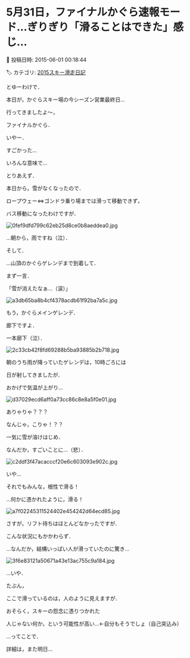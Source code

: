# 5月31日，ファイナルかぐら速報モード…ぎりぎり「滑ることはできた」感じ…

📅 投稿日時: 2015-06-01 00:18:44

🏷️ カテゴリ: [2015スキー滑走日記](c09ea645cfc085f86dfcd80f49599dd89.md)

とゆーわけで．


本日が，かぐらスキー場の今シーズン営業最終日…


行ってきましたよ～，


ファイナルかぐら．





いやー．


すごかった…


いろんな意味で…





とりあえず．


本日から，雪がなくなったので．


ロープウェー⇔ゴンドラ乗り場までは滑って移動できず，


バス移動になったわけですが．




![0fef9dfd799c62eb25d8ce0b8aeddea0.jpg](images/0fef9dfd799c62eb25d8ce0b8aeddea0.jpg)




…朝から，雨ですね（泣）．





そして．


…山頂のかぐらゲレンデまで到着して．


まず一言．


「雪が消えたなぁ…（涙）」




![a3db65ba8b4cf4378acdb61f92ba7a5c.jpg](images/a3db65ba8b4cf4378acdb61f92ba7a5c.jpg)







もう，かぐらメインゲレンデ．


廊下ですよ．


一本廊下（泣）．




![2c33cb42f8fd69288b5ba93885b2b718.jpg](images/2c33cb42f8fd69288b5ba93885b2b718.jpg)







朝のうち雨が降っていたゲレンデは，10時ごろには


日が射してきましたが．


おかげで気温が上がり…




![d37029ecd6aff0a73cc86c8e8a5f0e01.jpg](images/d37029ecd6aff0a73cc86c8e8a5f0e01.jpg)




ありゃりゃ？？？


なんじゃ，こりゃ！？？





一気に雪が溶けはじめ．


なんだか，すごいことに…（悲）．




![c2ddf3f47acacccf20e6c603093e902c.jpg](images/c2ddf3f47acacccf20e6c603093e902c.jpg)




いや…


それでもみんな，根性で滑る！


…何かに憑かれたように，滑る！




![a7f02245311524402e454242d64ecd85.jpg](images/a7f02245311524402e454242d64ecd85.jpg)







さすが，リフト待ちはほとんどなかったですが．


こんな状況にもかかわらず．


…なんだか，結構いっぱい人が滑っていたのに驚き…




![3f6e83121a50671a43e13ac755c9a184.jpg](images/3f6e83121a50671a43e13ac755c9a184.jpg)




…いや．


たぶん，


ここで滑っているのは，人のように見えますが．


おそらく，スキーの怨念に憑りつかれた


人じゃない何か，という可能性が高い…←自分もそうでしょ（自己突込み）





…ってことで．


詳細は，また明日…
